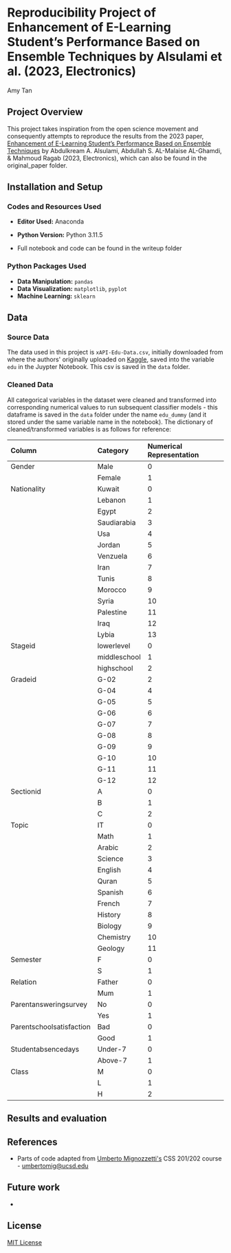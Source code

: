 # Reproducibility Project of Enhancement of E-Learning Student’s Performance Based on Ensemble Techniques by Alsulami et al. (2023, Electronics)
Amy Tan

## Project Overview

This project takes inspiration from the open science movement and consequently attempts to reproduce the results from the 2023 paper, [Enhancement of E-Learning Student’s Performance Based on Ensemble Techniques](https://www.researchgate.net/publication/369489648_Enhancement_of_E-Learning_Student's_Performance_Based_on_Ensemble_Techniques) by Abdulkream A. Alsulami, Abdullah S. AL-Malaise AL-Ghamdi, & Mahmoud Ragab (2023, Electronics), which can also be found in the original_paper folder.


## Installation and Setup
### Codes and Resources Used

- **Editor Used:**  Anaconda
- **Python Version:** Python 3.11.5

- Full notebook and code can be found in the writeup folder

### Python Packages Used

- **Data Manipulation:** `pandas`
- **Data Visualization:** `matplotlib`, `pyplot`
- **Machine Learning:** `sklearn`
  
## Data
### Source Data
The data used in this project is `xAPI-Edu-Data.csv`, initially downloaded from where the authors' originally uploaded on [Kaggle](https://www.kaggle.com/datasets/aljarah/xAPI-Edu-Data), saved into the variable `edu` in the Juypter Notebook. This csv is saved in the `data` folder.

### Cleaned Data
All categorical variables in the dataset were cleaned and transformed into corresponding numerical values to run subsequent classifier models - this dataframe is saved in the `data` folder under the name `edu_dummy` (and it stored under the same variable name in the notebook). The dictionary of cleaned/transformed variables is as follows for reference:


| **Column**               | **Category** | **Numerical Representation** |
|:-------------------------|:-------------|:-----------------------------|
| Gender                   | Male         | 0                            |
|                          | Female       | 1                            |
| Nationality              | Kuwait       | 0                            |
|                          | Lebanon      | 1                            |
|                          | Egypt        | 2                            |
|                          | Saudiarabia  | 3                            |
|                          | Usa          | 4                            |
|                          | Jordan       | 5                            |
|                          | Venzuela     | 6                            |
|                          | Iran         | 7                            |
|                          | Tunis        | 8                            |
|                          | Morocco      | 9                            |
|                          | Syria        | 10                           |
|                          | Palestine    | 11                           |
|                          | Iraq         | 12                           |
|                          | Lybia        | 13                           |
| Stageid                  | lowerlevel   | 0                            |
|                          | middleschool | 1                            |
|                          | highschool   | 2                            |
| Gradeid                  | G-02         | 2                            |
|                          | G-04         | 4                            |
|                          | G-05         | 5                            |
|                          | G-06         | 6                            |
|                          | G-07         | 7                            |
|                          | G-08         | 8                            |
|                          | G-09         | 9                            |
|                          | G-10         | 10                           |
|                          | G-11         | 11                           |
|                          | G-12         | 12                           |
| Sectionid                | A            | 0                            |
|                          | B            | 1                            |
|                          | C            | 2                            |
| Topic                    | IT           | 0                            |
|                          | Math         | 1                            |
|                          | Arabic       | 2                            |
|                          | Science      | 3                            |
|                          | English      | 4                            |
|                          | Quran        | 5                            |
|                          | Spanish      | 6                            |
|                          | French       | 7                            |
|                          | History      | 8                            |
|                          | Biology      | 9                            |
|                          | Chemistry    | 10                           |
|                          | Geology      | 11                           |
| Semester                 | F            | 0                            |
|                          | S            | 1                            |
| Relation                 | Father       | 0                            |
|                          | Mum          | 1                            |
| Parentansweringsurvey    | No           | 0                            |
|                          | Yes          | 1                            |
| Parentschoolsatisfaction | Bad          | 0                            |
|                          | Good         | 1                            |
| Studentabsencedays       | Under-7      | 0                            |
|                          | Above-7      | 1                            |
| Class                    | M            | 0                            |
|                          | L            | 1                            |
|                          | H            | 2                            |

## Results and evaluation

## References
- Parts of code adapted from [Umberto Mignozzetti's](https://umbertomig.com/) CSS 201/202 course - umbertomig@ucsd.edu
  
## Future work
- 

## License
[MIT License](https://opensource.org/license/mit/)
